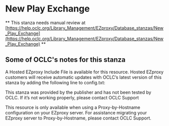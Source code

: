 # New Play Exchange
** This stanza needs manual review at [https://help.oclc.org/Library_Management/EZproxy/Database_stanzas/New_Play_Exchange](https://help.oclc.org/Library_Management/EZproxy/Database_stanzas/New_Play_Exchange) **

## Some of OCLC's notes for this stanza

A Hosted EZproxy Include File is available for this resource. Hosted EZproxy customers will receive automatic updates with OCLC&rsquo;s latest version of this stanza by adding the following line to config.txt:

This stanza was provided by the publisher and has not been tested by OCLC. If it&rsquo;s not working properly, please contact OCLC Support

This resource is only available when using a Proxy-by-Hostname configuration on your EZproxy server. For assistance migrating your EZproxy server to Proxy-by-Hostname, please contact OCLC Support.

&nbsp;
